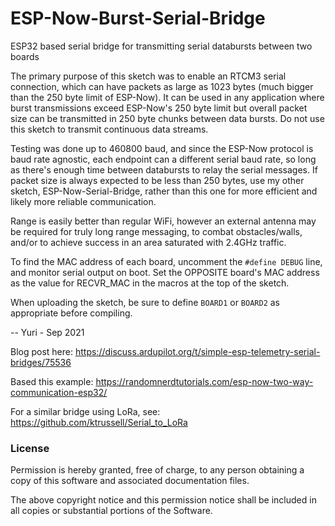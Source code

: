 # ESP-Now-Burst-Serial-Bridge

ESP32 based serial bridge for transmitting serial databursts between two boards

The primary purpose of this sketch was to enable an RTCM3 serial connection, which can have packets as large as 1023 bytes (much bigger than the 250 byte limit of ESP-Now).  It can be used in any application where burst transmissions exceed ESP-Now's 250 byte limit but overall packet size can be transmitted in 250 byte chunks between data bursts.  Do not use this sketch to transmit continuous data streams.

Testing was done up to 460800 baud, and since the ESP-Now protocol is baud rate agnostic, each endpoint can a different serial baud rate, so long as there's enough time between databursts to relay the serial messages.  If packet size is always expected to be less than 250 bytes, use my other sketch, ESP-Now-Serial-Bridge, rather than this one for more efficient and likely more reliable communication.

Range is easily better than regular WiFi, however an external antenna may be required for truly long range messaging, to combat obstacles/walls, and/or to achieve success in an area saturated with 2.4GHz traffic.

To find the MAC address of each board, uncomment the `#define DEBUG` line, and monitor serial output on boot.  Set the OPPOSITE board's MAC address as the value for RECVR_MAC in the macros at the top of the sketch.

When uploading the sketch, be sure to define `BOARD1` or `BOARD2` as appropriate before compiling.

-- Yuri - Sep 2021

Blog post here: https://discuss.ardupilot.org/t/simple-esp-telemetry-serial-bridges/75536

Based this example: https://randomnerdtutorials.com/esp-now-two-way-communication-esp32/

For a similar bridge using LoRa, see: https://github.com/ktrussell/Serial_to_LoRa

### License

Permission is hereby granted, free of charge, to any person obtaining a copy of this software and associated documentation files.

The above copyright notice and this permission notice shall be included in all copies or substantial portions of the Software.
